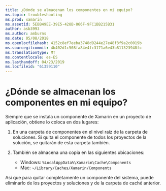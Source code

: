 ```yaml
---
title: ¿Dónde se almacenan los componentes en mi equipo?
ms.topic: troubleshooting
ms.prod: xamarin
ms.assetid: 5EBB49EE-39E5-428B-866F-9FC1BB215B31
author: asb3993
ms.author: amburns
ms.date: 05/08/2018
ms.openlocfilehash: 4152c8ef7eeba3748d9244e27e48f3f9a2c0019b
ms.sourcegitcommit: 4b402d1c508fa84e4fc3171a6e43b811323948fc
ms.translationtype: MT
ms.contentlocale: es-ES
ms.lasthandoff: 04/23/2019
ms.locfileid: "61359110"
---
```

# <a name="where-are-the-components-stored-on-my-machine"></a>¿Dónde se almacenan los componentes en mi equipo?

Siempre que se instala un componente de Xamarin en un proyecto de aplicación, obtiene lo coloca en dos lugares:

1. En una carpeta de componentes en el nivel raíz de la carpeta de soluciones. Si quita el componente de todos los proyectos de la solución, se quitarán de esta carpeta también.

2. También se almacena una copia en las siguientes ubicaciones:
    - Windows: `%LocalAppData%\Xamarin\Cache\Components`
    - Mac: `~/Library/Caches/Xamarin/Components`

Así que para quitar completamente un componente del sistema, puede eliminarlo de los proyectos y soluciones y de la carpeta de caché anterior.
